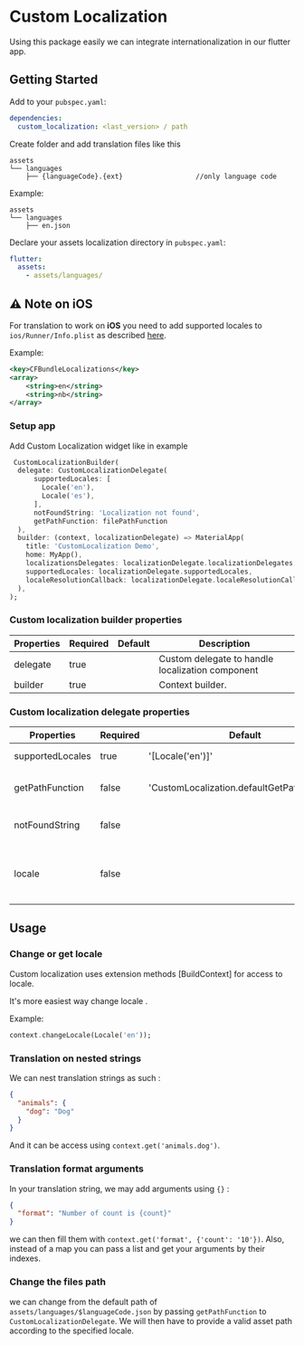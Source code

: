 # Custom Localization

Using this package easily we can integrate internationalization in our flutter app.

## Getting Started

Add to your `pubspec.yaml`:

```yaml
dependencies:
  custom_localization: <last_version> / path
```

Create folder and add translation files like this

```
assets
└── languages
    ├── {languageCode}.{ext}                  //only language code
```

Example:

```
assets
└── languages
    ├── en.json
```

Declare your assets localization directory in `pubspec.yaml`:

```yaml
flutter:
  assets:
    - assets/languages/
```

## ⚠️ Note on **iOS**

For translation to work on **iOS** you need to add supported locales to 
`ios/Runner/Info.plist` as described [here](https://flutter.dev/docs/development/accessibility-and-localization/internationalization#specifying-supportedlocales).

Example:

```xml
<key>CFBundleLocalizations</key>
<array>
	<string>en</string>
	<string>nb</string>
</array>
```
###  Setup app

Add Custom Localization widget like in example

```dart
 CustomLocalizationBuilder(
  delegate: CustomLocalizationDelegate(
      supportedLocales: [
        Locale('en'),
        Locale('es'),
      ],
      notFoundString: 'Localization not found',
      getPathFunction: filePathFunction
  ),
  builder: (context, localizationDelegate) => MaterialApp(
    title: 'CustomLocalization Demo',
    home: MyApp(),
    localizationsDelegates: localizationDelegate.localizationDelegates,
    supportedLocales: localizationDelegate.supportedLocales,
    localeResolutionCallback: localizationDelegate.localeResolutionCallback,
  ),
);
```
###  Custom localization builder properties

| Properties       | Required | Default                   | Description |
| ---------------- | -------- | ------------------------- | ----------- |
| delegate         | true     |                           | Custom delegate to handle localization component |
| builder          | true     |                           | Context builder. |

###  Custom localization delegate  properties
| Properties       | Required | Default                   | Description |
| ---------------- | -------- | ------------------------- | ----------- |
| supportedLocales | true     | '[Locale('en')]'          | List of supported locales. |
| getPathFunction  | false    | 'CustomLocalization.defaultGetPathFunction'| Path to your folder with localization files. |
| notFoundString   | false    |                           | The string to return if the key is not found. |
| locale           | false    |                           | Returns the locale when the locale is not in the list `supportedLocales`.|

## Usage

### Change or get locale

Custom localization uses extension methods [BuildContext] for access to locale.

It's more easiest way change locale .

Example:

```dart
context.changeLocale(Locale('en'));
```

### Translation on nested strings

We can nest translation strings as such :

```json
{
  "animals": {
    "dog": "Dog"
  }
}
```

And it can be access using `context.get('animals.dog')`.

### Translation format arguments

In your translation string, we may add arguments using `{}` :

```json
{
  "format": "Number of count is {count}"
}
```

we can then fill them with `context.get('format', {'count': '10'})`.
Also, instead of a map you can pass a list and get your arguments by their indexes.

### Change the files path

we can change from the default path of `assets/languages/$languageCode.json` by passing `getPathFunction`
to `CustomLocalizationDelegate`. We will then have to provide a valid asset path according to the specified locale.
